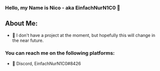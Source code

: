 ### Hello, my Name is Nico - aka EinfachNurN1C0 👋

## About Me:
- 🤔 I don't have a project at the moment, but hopefully this will change in the near future.

### You can reach me on the following platforms:
- 🐸 Discord, EinfachNurN1C0#8426
